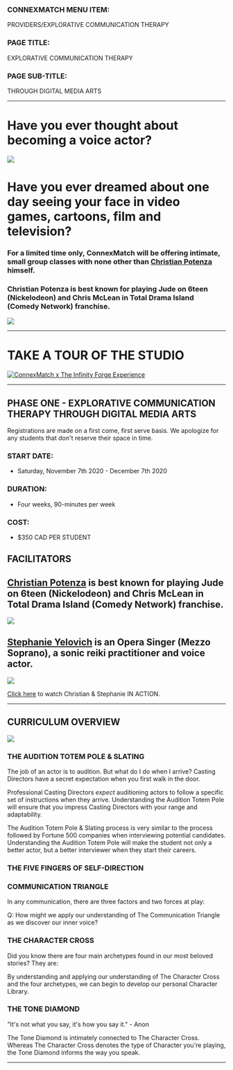 <html>
<head></head>

<body>

### CONNEXMATCH MENU ITEM: 
PROVIDERS/EXPLORATIVE COMMUNICATION THERAPY

### PAGE TITLE: 
EXPLORATIVE COMMUNICATION THERAPY

### PAGE SUB-TITLE: 
THROUGH DIGITAL MEDIA ARTS

 * * *

# Have you ever thought about becoming a voice actor?

<IMG SRC = "https://i.imgur.com/1KO9vqx.jpg">

# Have you ever dreamed about one day seeing your face in video games, cartoons, film and television?

### For a limited time only, ConnexMatch will be offering intimate, small group classes with none other than [Christian Potenza](https://youtu.be/WmtTnG1B2Qg) himself.

### Christian Potenza is best known for playing Jude on 6teen (Nickelodeon) and Chris McLean in Total Drama Island (Comedy Network) franchise.

<img src = "https://m.media-amazon.com/images/M/MV5BMTYyNDA4ODgwNl5BMl5BanBnXkFtZTgwNzQ4MTYxNzE@._V1_SY1000_CR0,0,1501,1000_AL_.jpg">

* * *

# TAKE A TOUR OF THE STUDIO

[![ConnexMatch x The Infinity Forge Experience](https://i.imgur.com/QgfM4ZV.jpg)](http://www.youtube.com/watch?v=SejB4Ortfwg "ConnexMatch x The Infinity Forge Experience")


* * *

## PHASE ONE - EXPLORATIVE COMMUNICATION THERAPY THROUGH DIGITAL MEDIA ARTS

Registrations are made on a first come, first serve basis. We apologize for any students that don't reserve their space in time.


### START DATE: 
- Saturday, November 7th 2020 - December 7th 2020


### DURATION: 
- Four weeks, 90-minutes per week


### COST: 
- $350 CAD PER STUDENT


## FACILITATORS

## [Christian Potenza](https://www.imdb.com/name/nm0693066/) is best known for playing Jude on 6teen (Nickelodeon) and Chris McLean in Total Drama Island (Comedy Network) franchise.

<img src = "https://theseeker.ca/wp-content/uploads/2017/04/CAPE-012-Christian-Potenza.jpg">

## [Stephanie Yelovich](https://www.facebook.com/watch/?v=594976971371259) is an Opera Singer (Mezzo Soprano), a sonic reiki practitioner and voice actor.

[<img src = "https://i.imgur.com/nKchu08.png">](https://www.facebook.com/274494713084734/videos/594976971371259)

[Click here](https://www.facebook.com/watch/?v=3038585346220366) to watch Christian & Stephanie IN ACTION.


* * * 

## CURRICULUM OVERVIEW

<img src = "https://i.imgur.com/mlSiDGc.png">

### THE AUDITION TOTEM POLE & SLATING

The job of an actor is to audition. But what do I do when I arrive? Casting Directors have a secret expectation when you first walk in the door.

Professional Casting Directors *expect* auditioning actors to follow a specific set of instructions when they arrive. Understanding the Audition Totem Pole will ensure that you impress Casting Directors with your range and adaptability.

The Audition Totem Pole & Slating process is very similar to the process followed by Fortune 500 companies when interviewing potential candidates. Understanding the Audition Totem Pole will make the student not only a better actor, but a better interviewer when they start their careers.


### THE FIVE FINGERS OF SELF-DIRECTION


### COMMUNICATION TRIANGLE

In any communication, there are three factors and two forces at play:

Q: How might we apply our understanding of The Communication Triangle as we discover our inner voice?


### THE CHARACTER CROSS

Did you know there are four main archetypes found in our most beloved stories? They are:

By understanding and applying our understanding of The Character Cross and the four archetypes, we can begin to develop our personal Character Library.


### THE TONE DIAMOND

"It's not what you say, it's how you say it." - Anon

The Tone Diamond is intimately connected to The Character Cross. Whereas The Character Cross denotes the type of Character you're playing, the Tone Diamond informs the way you speak.

* * * 

</BODY>
</html>
